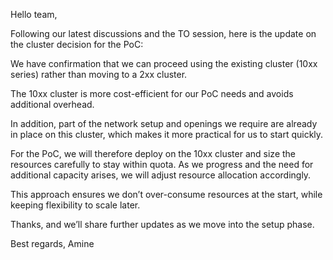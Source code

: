 Hello team,

Following our latest discussions and the TO session, here is the update on the cluster decision for the PoC:

We have confirmation that we can proceed using the existing cluster (10xx series) rather than moving to a 2xx cluster.

The 10xx cluster is more cost-efficient for our PoC needs and avoids additional overhead.

In addition, part of the network setup and openings we require are already in place on this cluster, which makes it more practical for us to start quickly.

For the PoC, we will therefore deploy on the 10xx cluster and size the resources carefully to stay within quota. As we progress and the need for additional capacity arises, we will adjust resource allocation accordingly.

This approach ensures we don’t over-consume resources at the start, while keeping flexibility to scale later.

Thanks, and we’ll share further updates as we move into the setup phase.

Best regards,
Amine
